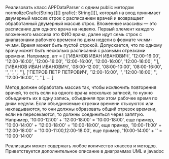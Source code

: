 Реализовать класс APPDataParser с одним public методом normolizeGrafic(String [][] grafic): String[][], 
который на вход принимает двумерный массив строк с расписанием врачей и возвращает обработанный двумерный массив строк. 
Вложенные массивы — это расписание для одного врача на неделю. 
Первый элемент каждого вложенного массива это ФИО врача, 
далее идут семь строк с диапазонами рабочего времени по дням недели в формате чч:мм-чч:мм. 
Время может быть пустой строкой. Допускается, что по одному врачу может быть несколько расписаний с разными отрезками времени. 
Например,
arr = [
['ИВАНОВ ИВАН ИВАНОВИЧ', '12:00-16:00', '12:00-16:00', '12:00-16:00', '12:00-16:00', '12:00-16:00', '12:00-16:00', ''],
['ИВАНОВ ИВАН ИВАНОВИЧ', '08:00-12:00', '08:00-10:00', '08:00-16:00', '', '', '', ''],
['ПЕТРОВ ПЕТР ПЕТРОВИЧ', '12:00-16:00', '', '12:00-16:00', '', '12:00-16:00', '', ''], ... ]

Метод должен обработать массив так, чтобы исключить повторения врачей, 
то есть если на одного врача несколько записей, то нужно объединить их в одну запись, 
объединяя при этом рабочее время по дням недели. 
Если объединяемые отрезки времени стыкуются или накладываются, то они должны образовать общий отрезок времени, 
если не пересекаются, то должны соединиться через запятую. 
Например, '10:00-12:00' + '12:00-18:00' = '10:00-18:00', 
еще пример, '10:00-14:00' + '12:00-18:00' = '10:00-18:00', 
еще пример, '10:00-11:00' + '12:00-18:00' = '10:00-11:00,12:00-18:00', 
еще пример, '10:00-14:00' + '' = '10:00-14:00'

Реализация может содержать любое количество классов и методов. Приветствуется дополнительное описание в диаграммах UML и javadoc
